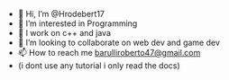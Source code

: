 - 👋 Hi, I’m @Hrodebert17
- 👀 I’m interested in Programming
- 🌱 I work on c++ and java
- 💞️ I’m looking to collaborate on web dev and game dev
- 📫 How to reach me barulliroberto47@gmail.com
- (i dont use any tutorial i only read the docs) 


